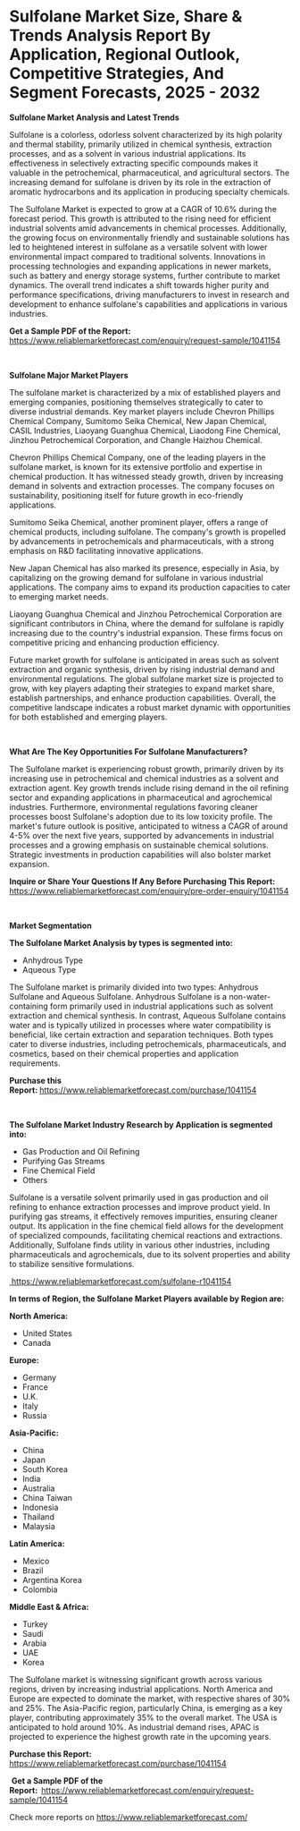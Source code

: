 <p><h1>Sulfolane Market Size, Share & Trends Analysis Report By Application, Regional Outlook, Competitive Strategies, And Segment Forecasts, 2025 - 2032</h1></p><p><strong>Sulfolane Market Analysis and Latest Trends</strong></p>
<p><p>Sulfolane is a colorless, odorless solvent characterized by its high polarity and thermal stability, primarily utilized in chemical synthesis, extraction processes, and as a solvent in various industrial applications. Its effectiveness in selectively extracting specific compounds makes it valuable in the petrochemical, pharmaceutical, and agricultural sectors. The increasing demand for sulfolane is driven by its role in the extraction of aromatic hydrocarbons and its application in producing specialty chemicals.</p><p>The Sulfolane Market is expected to grow at a CAGR of 10.6% during the forecast period. This growth is attributed to the rising need for efficient industrial solvents amid advancements in chemical processes. Additionally, the growing focus on environmentally friendly and sustainable solutions has led to heightened interest in sulfolane as a versatile solvent with lower environmental impact compared to traditional solvents. Innovations in processing technologies and expanding applications in newer markets, such as battery and energy storage systems, further contribute to market dynamics. The overall trend indicates a shift towards higher purity and performance specifications, driving manufacturers to invest in research and development to enhance sulfolane's capabilities and applications in various industries.</p></p>
<p><strong>Get a Sample PDF of the Report:&nbsp;</strong> <a href="https://www.reliablemarketforecast.com/enquiry/request-sample/1041154?utm_campaign=2249&utm_medium=2&utm_source=Github&utm_content=ia&utm_term=30012025&utm_id=sulfolane">https://www.reliablemarketforecast.com/enquiry/request-sample/1041154</a></p>
<p>&nbsp;</p>
<p><strong>Sulfolane Major Market Players</strong></p>
<p><p>The sulfolane market is characterized by a mix of established players and emerging companies, positioning themselves strategically to cater to diverse industrial demands. Key market players include Chevron Phillips Chemical Company, Sumitomo Seika Chemical, New Japan Chemical, CASIL Industries, Liaoyang Guanghua Chemical, Liaodong Fine Chemical, Jinzhou Petrochemical Corporation, and Changle Haizhou Chemical.</p><p>Chevron Phillips Chemical Company, one of the leading players in the sulfolane market, is known for its extensive portfolio and expertise in chemical production. It has witnessed steady growth, driven by increasing demand in solvents and extraction processes. The company focuses on sustainability, positioning itself for future growth in eco-friendly applications.</p><p>Sumitomo Seika Chemical, another prominent player, offers a range of chemical products, including sulfolane. The company's growth is propelled by advancements in petrochemicals and pharmaceuticals, with a strong emphasis on R&D facilitating innovative applications. </p><p>New Japan Chemical has also marked its presence, especially in Asia, by capitalizing on the growing demand for sulfolane in various industrial applications. The company aims to expand its production capacities to cater to emerging market needs.</p><p>Liaoyang Guanghua Chemical and Jinzhou Petrochemical Corporation are significant contributors in China, where the demand for sulfolane is rapidly increasing due to the country's industrial expansion. These firms focus on competitive pricing and enhancing production efficiency.</p><p>Future market growth for sulfolane is anticipated in areas such as solvent extraction and organic synthesis, driven by rising industrial demand and environmental regulations. The global sulfolane market size is projected to grow, with key players adapting their strategies to expand market share, establish partnerships, and enhance production capabilities. Overall, the competitive landscape indicates a robust market dynamic with opportunities for both established and emerging players.</p></p>
<p>&nbsp;</p>
<p><strong>What Are The Key Opportunities For Sulfolane Manufacturers?</strong></p>
<p><p>The Sulfolane market is experiencing robust growth, primarily driven by its increasing use in petrochemical and chemical industries as a solvent and extraction agent. Key growth trends include rising demand in the oil refining sector and expanding applications in pharmaceutical and agrochemical industries. Furthermore, environmental regulations favoring cleaner processes boost Sulfolane's adoption due to its low toxicity profile. The market's future outlook is positive, anticipated to witness a CAGR of around 4-5% over the next five years, supported by advancements in industrial processes and a growing emphasis on sustainable chemical solutions. Strategic investments in production capabilities will also bolster market expansion.</p></p>
<p><strong>Inquire or Share Your Questions If Any Before Purchasing This Report:</strong> <a href="https://www.reliablemarketforecast.com/enquiry/pre-order-enquiry/1041154?utm_campaign=2249&utm_medium=2&utm_source=Github&utm_content=ia&utm_term=30012025&utm_id=sulfolane">https://www.reliablemarketforecast.com/enquiry/pre-order-enquiry/1041154</a></p>
<p>&nbsp;</p>
<p><strong>Market Segmentation</strong></p>
<p><strong>The Sulfolane Market Analysis by types is segmented into:</strong></p>
<p><ul><li>Anhydrous Type</li><li>Aqueous Type</li></ul></p>
<p><p>The Sulfolane market is primarily divided into two types: Anhydrous Sulfolane and Aqueous Sulfolane. Anhydrous Sulfolane is a non-water-containing form primarily used in industrial applications such as solvent extraction and chemical synthesis. In contrast, Aqueous Sulfolane contains water and is typically utilized in processes where water compatibility is beneficial, like certain extraction and separation techniques. Both types cater to diverse industries, including petrochemicals, pharmaceuticals, and cosmetics, based on their chemical properties and application requirements.</p></p>
<p><strong>Purchase this Report:&nbsp;</strong><a href="https://www.reliablemarketforecast.com/purchase/1041154?utm_campaign=2249&utm_medium=2&utm_source=Github&utm_content=ia&utm_term=30012025&utm_id=sulfolane">https://www.reliablemarketforecast.com/purchase/1041154</a></p>
<p>&nbsp;</p>
<p><strong>The Sulfolane Market Industry Research by Application is segmented into:</strong></p>
<p><ul><li>Gas Production and Oil Refining</li><li>Purifying Gas Streams</li><li>Fine Chemical Field</li><li>Others</li></ul></p>
<p><p>Sulfolane is a versatile solvent primarily used in gas production and oil refining to enhance extraction processes and improve product yield. In purifying gas streams, it effectively removes impurities, ensuring cleaner output. Its application in the fine chemical field allows for the development of specialized compounds, facilitating chemical reactions and extractions. Additionally, Sulfolane finds utility in various other industries, including pharmaceuticals and agrochemicals, due to its solvent properties and ability to stabilize sensitive formulations.</p></p>
<p><a href="https://www.reliablemarketforecast.com/sulfolane-r1041154?utm_campaign=2249&utm_medium=2&utm_source=Github&utm_content=ia&utm_term=30012025&utm_id=sulfolane">&nbsp;https://www.reliablemarketforecast.com/sulfolane-r1041154</a></p>
<p><strong>In terms of Region, the Sulfolane Market Players available by Region are:</strong></p>
<p>
    <p> <strong> North America: </strong>
        <ul>
            <li>United States</li>
            <li>Canada</li>
        </ul>
        </p> 
    <p> <strong> Europe: </strong>
        <ul>
            <li>Germany</li>
            <li>France</li>
            <li>U.K.</li>
            <li>Italy</li>
            <li>Russia</li>
        </ul>
        </p> 
    <p> <strong> Asia-Pacific: </strong>
        <ul>
            <li>China</li>
            <li>Japan</li>
            <li>South Korea</li>
            <li>India</li>
            <li>Australia</li>
            <li>China Taiwan</li>
            <li>Indonesia</li>
            <li>Thailand</li>
            <li>Malaysia</li>
        </ul>
        </p> 
    <p> <strong> Latin America: </strong>
        <ul>
            <li>Mexico</li>
            <li>Brazil</li>
            <li>Argentina Korea</li>
            <li>Colombia</li>
        </ul>
        </p> 
    <p> <strong> Middle East & Africa: </strong>
        <ul>
            <li>Turkey</li>
            <li>Saudi</li>
            <li>Arabia</li>
            <li>UAE</li>
            <li>Korea</li>
        </ul>
    </p>
    </p>
<p><p>The Sulfolane market is witnessing significant growth across various regions, driven by increasing industrial applications. North America and Europe are expected to dominate the market, with respective shares of 30% and 25%. The Asia-Pacific region, particularly China, is emerging as a key player, contributing approximately 35% to the overall market. The USA is anticipated to hold around 10%. As industrial demand rises, APAC is projected to experience the highest growth rate in the upcoming years.</p></p>
<p><strong>Purchase this Report: </strong><a href="https://www.reliablemarketforecast.com/purchase/1041154?utm_campaign=2249&utm_medium=2&utm_source=Github&utm_content=ia&utm_term=30012025&utm_id=sulfolane">https://www.reliablemarketforecast.com/purchase/1041154</a></p>
<p>&nbsp;<strong>Get a Sample PDF of the Report:&nbsp;&nbsp;</strong><a href="https://www.reliablemarketforecast.com/enquiry/request-sample/1041154?utm_campaign=2249&utm_medium=2&utm_source=Github&utm_content=ia&utm_term=30012025&utm_id=sulfolane">https://www.reliablemarketforecast.com/enquiry/request-sample/1041154</a></p>
<p><strong></strong></p>
<p>Check more reports on <a href="https://www.reliablemarketforecast.com/?utm_campaign=2249&utm_medium=2&utm_source=Github&utm_content=ia&utm_term=30012025&utm_id=sulfolane">https://www.reliablemarketforecast.com/</a></p>